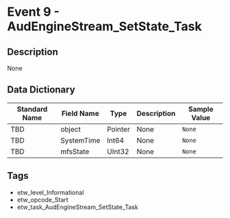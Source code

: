 # Event 9 - AudEngineStream_SetState_Task

## Description
None

## Data Dictionary
|Standard Name|Field Name|Type|Description|Sample Value|
|---|---|---|---|---|
|TBD|object|Pointer|None|`None`|
|TBD|SystemTime|Int64|None|`None`|
|TBD|mfsState|UInt32|None|`None`|

## Tags
* etw_level_Informational
* etw_opcode_Start
* etw_task_AudEngineStream_SetState_Task